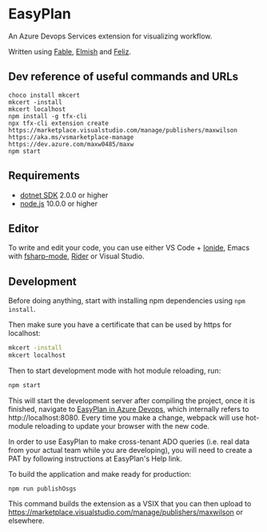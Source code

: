 # EasyPlan

An Azure Devops Services extension for visualizing workflow.

Written using [Fable](http://fable.io/), [Elmish](https://fable-elmish.github.io/) and [Feliz](https://github.com/Zaid-Ajaj/Feliz).

## Dev reference of useful commands and URLs

    choco install mkcert
    mkcert -install
    mkcert localhost
    npm install -g tfx-cli
    npx tfx-cli extension create
    https://marketplace.visualstudio.com/manage/publishers/maxwilson
    https://aka.ms/vsmarketplace-manage
    https://dev.azure.com/maxw0485/maxw
    npm start

## Requirements

* [dotnet SDK](https://www.microsoft.com/net/download/core) 2.0.0 or higher
* [node.js](https://nodejs.org) 10.0.0 or higher

## Editor

To write and edit your code, you can use either VS Code + [Ionide](http://ionide.io/), Emacs with [fsharp-mode](https://github.com/fsharp/emacs-fsharp-mode), [Rider](https://www.jetbrains.com/rider/) or Visual Studio.


## Development

Before doing anything, start with installing npm dependencies using `npm install`.

Then make sure you have a certificate that can be used by https for localhost:

```bash
mkcert -install
mkcert localhost
```

Then to start development mode with hot module reloading, run:
```bash
npm start
```

This will start the development server after compiling the project, once it is finished, navigate to [EasyPlan in Azure Devops](https://dev.azure.com/maxw0485/maxw/_apps/hub/MaxWilson.EasyPlan.EasyPlan), which internally refers to http://localhost:8080. Every time you make a change, webpack will use hot-module reloading to update your browser with the new code.

In order to use EasyPlan to make cross-tenant ADO queries (i.e. real data from your actual team while you are developing), you will need to create a PAT by following instructions at EasyPlan's Help link.

To build the application and make ready for production:
```
npm run publishOsgs
```
This command builds the extension as a VSIX that you can then upload to https://marketplace.visualstudio.com/manage/publishers/maxwilson or elsewhere.

